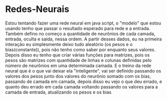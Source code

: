 # Redes-Neurais

Estou tentando fazer uma rede neural em java script, o "modelo" que estou usando tenho que passar o resultado esperado para rede e a entrada.
Também defino no começo a quantidade de neurônios de cada camada, entrada, oculta e saída, nessa ordem.
A partir desses dados, eu na primeira interação eu simplesmente deixo tudo aleatório (os pesos e o bias(constante)), pois não tenho como saber por enquanto seus valores.
Depois disso eu tenho que criar várias funções para matrizes, pois os pesos são matrizes com quantidade de linhas e colunas definidas pelo número de neurônios em uma determinada camada.
E o treino da rede neural que é o que vai deixar ela "inteligente", vai ser definido passando os valores dos pesos junto dos valores do neurônio somado com os bias, passando de camada em camada,
depois disso eu vejo o que deu errado, e quanto deu errado em cada camada voltando passando os valores para a camada de entrada, atualizando os pesos e os bias
